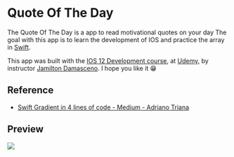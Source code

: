 # Quote Of The Day

The Quote Of The Day is a app to read motivational quotes on your day The goal with this app is to learn the development of IOS and practice the array in [Swift](https://developer.apple.com/swift/).

This app was built with the [IOS 12 Development course](https://www.udemy.com/course/curso-desenvolvimento-ios/), at [Udemy](https://www.udemy.com/), by instructor [Jamilton Damasceno](https://www.udemy.com/user/jamiltondamasceno/). I hope you like it :grin:

## Reference

- [Swift Gradient in 4 lines of code - Medium - Adriano Triana](https://medium.com/better-programming/swift-gradient-in-4-lines-of-code-6f81809da741)


## Preview

![](https://cdn.discordapp.com/attachments/576875163686010911/734929443226779769/Gravacao_de_Tela_2020-07-20_as_21.21.10.gif)

